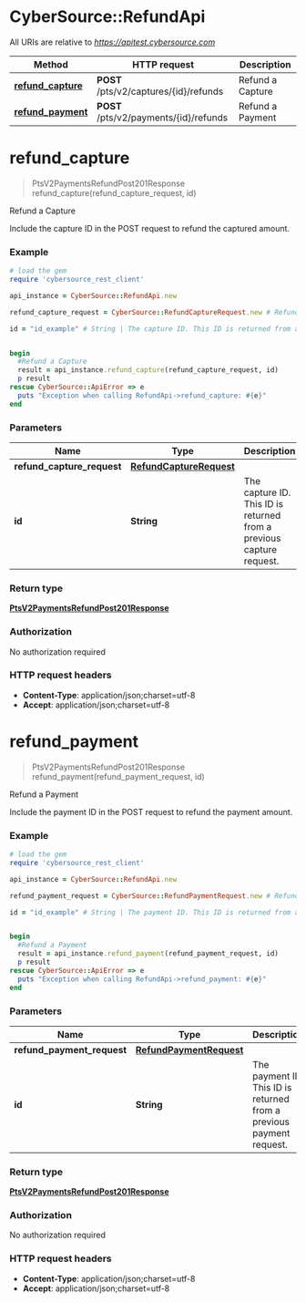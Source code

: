 # CyberSource::RefundApi

All URIs are relative to *https://apitest.cybersource.com*

Method | HTTP request | Description
------------- | ------------- | -------------
[**refund_capture**](RefundApi.md#refund_capture) | **POST** /pts/v2/captures/{id}/refunds | Refund a Capture
[**refund_payment**](RefundApi.md#refund_payment) | **POST** /pts/v2/payments/{id}/refunds | Refund a Payment


# **refund_capture**
> PtsV2PaymentsRefundPost201Response refund_capture(refund_capture_request, id)

Refund a Capture

Include the capture ID in the POST request to refund the captured amount. 

### Example
```ruby
# load the gem
require 'cybersource_rest_client'

api_instance = CyberSource::RefundApi.new

refund_capture_request = CyberSource::RefundCaptureRequest.new # RefundCaptureRequest | 

id = "id_example" # String | The capture ID. This ID is returned from a previous capture request.


begin
  #Refund a Capture
  result = api_instance.refund_capture(refund_capture_request, id)
  p result
rescue CyberSource::ApiError => e
  puts "Exception when calling RefundApi->refund_capture: #{e}"
end
```

### Parameters

Name | Type | Description  | Notes
------------- | ------------- | ------------- | -------------
 **refund_capture_request** | [**RefundCaptureRequest**](RefundCaptureRequest.md)|  | 
 **id** | **String**| The capture ID. This ID is returned from a previous capture request. | 

### Return type

[**PtsV2PaymentsRefundPost201Response**](PtsV2PaymentsRefundPost201Response.md)

### Authorization

No authorization required

### HTTP request headers

 - **Content-Type**: application/json;charset=utf-8
 - **Accept**: application/json;charset=utf-8



# **refund_payment**
> PtsV2PaymentsRefundPost201Response refund_payment(refund_payment_request, id)

Refund a Payment

Include the payment ID in the POST request to refund the payment amount. 

### Example
```ruby
# load the gem
require 'cybersource_rest_client'

api_instance = CyberSource::RefundApi.new

refund_payment_request = CyberSource::RefundPaymentRequest.new # RefundPaymentRequest | 

id = "id_example" # String | The payment ID. This ID is returned from a previous payment request.


begin
  #Refund a Payment
  result = api_instance.refund_payment(refund_payment_request, id)
  p result
rescue CyberSource::ApiError => e
  puts "Exception when calling RefundApi->refund_payment: #{e}"
end
```

### Parameters

Name | Type | Description  | Notes
------------- | ------------- | ------------- | -------------
 **refund_payment_request** | [**RefundPaymentRequest**](RefundPaymentRequest.md)|  | 
 **id** | **String**| The payment ID. This ID is returned from a previous payment request. | 

### Return type

[**PtsV2PaymentsRefundPost201Response**](PtsV2PaymentsRefundPost201Response.md)

### Authorization

No authorization required

### HTTP request headers

 - **Content-Type**: application/json;charset=utf-8
 - **Accept**: application/json;charset=utf-8



